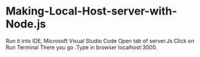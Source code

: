 # Making-Local-Host-server-with-Node.js
Run it into IDE, Microsoft Visual Studio Code 
Open tab of server.Js Click on Run Terminal 
There you go .Type in browser localhost:3000.

